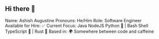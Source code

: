 ## Hi there 👋

Name: Ashish Augustine
Pronouns: He/Him
Role: Software Engineer
Available for Hire: ✅
Current Focus: Java NodeJS Python 🐍 | Bash Shell  TypeScript 🗾 | Rust 🦠
Based in: 🌍 Somewhere between code and caffeine


<!--
**ashish-augustine/ashish-augustine** is a ✨ _special_ ✨ repository because its `README.md` (this file) appears on your GitHub profile.

Here are some ideas to get you started:

- 🔭 I’m currently working on ...
- 🌱 I’m currently learning ...
- 👯 I’m looking to collaborate on ...
- 🤔 I’m looking for help with ...
- 💬 Ask me about ...
- 📫 How to reach me: ...
- 😄 Pronouns: ...
- ⚡ Fun fact: ...
-->
